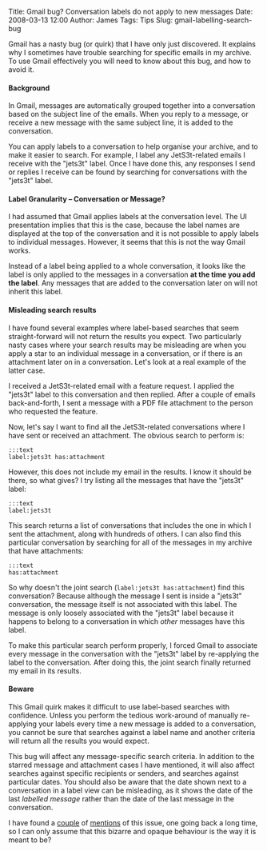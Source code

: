 Title: Gmail bug? Conversation labels do not apply to new messages
Date: 2008-03-13 12:00
Author: James
Tags: Tips
Slug: gmail-labelling-search-bug

Gmail has a nasty bug (or quirk) that I have only just discovered. It
explains why I sometimes have trouble searching for specific emails in
my archive. To use Gmail effectively you will need to know about this
bug, and how to avoid it.

#### Background

In Gmail, messages are automatically grouped together into a
conversation based on the subject line of the emails. When you reply to
a message, or receive a new message with the same subject line, it is
added to the conversation.

You can apply labels to a conversation to help organise your archive,
and to make it easier to search. For example, I label any JetS3t-related
emails I receive with the "jets3t" label. Once I have done this, any
responses I send or replies I receive can be found by searching for
conversations with the "jets3t" label.

#### Label Granularity – Conversation or Message?

I had assumed that Gmail applies labels at the conversation level. The
UI presentation implies that this is the case, because the label names
are displayed at the top of the conversation and it is not possible to
apply labels to individual messages. However, it seems that this is not
the way Gmail works.

Instead of a label being applied to a whole conversation, it looks like
the label is only applied to the messages in a conversation **at the
time you add the label**. Any messages that are added to the
conversation later on will not inherit this label.

#### Misleading search results

I have found several examples where label-based searches that seem
straight-forward will not return the results you expect. Two
particularly nasty cases where your search results may be misleading are
when you apply a star to an individual message in a conversation, or if
there is an attachment later on in a conversation. Let's look at a real
example of the latter case.

I received a JetS3t-related email with a feature request. I applied the
"jets3t" label to this conversation and then replied. After a couple of
emails back-and-forth, I sent a message with a PDF file attachment to
the person who requested the feature.

Now, let's say I want to find all the JetS3t-related conversations where
I have sent or received an attachment. The obvious search to perform
is:

    :::text
    label:jets3t has:attachment

However, this does not include my email in the results. I know it should
be there, so what gives? I try listing all the messages that have the
"jets3t" label:

    :::text
    label:jets3t

This search returns a list of conversations that includes the one in
which I sent the attachment, along with hundreds of others. I can also
find this particular conversation by searching for all of the messages
in my archive that have attachments:  

    :::text
    has:attachment

So why doesn't the joint search (`label:jets3t has:attachment`) find
this conversation? Because although the message I sent is inside a
"jets3t" conversation, the message itself is not associated with this
label. The message is only loosely associated with the "jets3t" label
because it happens to belong to a conversation in which *other* messages
have this label.

To make this particular search perform properly, I forced Gmail to
associate every message in the conversation with the "jets3t" label by
re-applying the label to the conversation. After doing this, the joint
search finally returned my email in its results.

#### Beware

This Gmail quirk makes it difficult to use label-based searches with
confidence. Unless you perform the tedious work-around of manually
re-applying your labels every time a new message is added to a
conversation, you cannot be sure that searches against a label name and
another criteria will return all the results you would expect.

This bug will affect any message-specific search criteria. In addition
to the starred message and attachment cases I have mentioned, it will
also affect searches against specific recipients or senders, and
searches against particular dates. You should also be aware that the
date shown next to a conversation in a label view can be misleading, as
it shows the date of the last *labelled message* rather than the date of
the last message in the conversation.

I have found a [couple][] of [mentions][] of this issue, one going back
a long time, so I can only assume that this bizarre and opaque behaviour
is the way it is meant to be?

  [couple]: http://groups.google.com/group/Gmail-ABCs/browse_frm/thread/37f340984faa564/5530f1ce1144fa5e?lnk=gst&q=label+conversation+search#5530f1ce1144fa5e
  [mentions]: http://groups.google.com/group/Gmail-Problem-solving/browse_frm/thread/3af7b7582eae0c66/36ce0fbd7407aeee?lnk=gst&q=label+apply+search#36ce0fbd7407aeee
